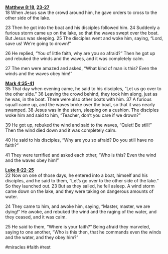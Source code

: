 **[Matthew 8:18](http://www.blueletterbible.org/search/preSearch.cfm?Criteria=Matthew+8.18&t=NIV), [23-27](http://www.blueletterbible.org/search/preSearch.cfm?Criteria=Matthew+8.23-27&t=NIV)**  
18 When Jesus saw the crowd around him, he gave orders to cross to the other side of the lake.

23 Then he got into the boat and his disciples followed him. 24 Suddenly a furious storm came up on the lake, so that the waves swept over the boat. But Jesus was sleeping. 25 The disciples went and woke him, saying, “Lord, save us! We’re going to drown!”

26 He replied, “You of little faith, why are you so afraid?” Then he got up and rebuked the winds and the waves, and it was completely calm.

27 The men were amazed and asked, “What kind of man is this? Even the winds and the waves obey him!”

**[Mark 4:35-41](http://www.blueletterbible.org/search/preSearch.cfm?Criteria=Mark+4.35-41&t=NIV)**  
35 That day when evening came, he said to his disciples, “Let us go over to the other side.” 36 Leaving the crowd behind, they took him along, just as he was, in the boat. There were also other boats with him. 37 A furious squall came up, and the waves broke over the boat, so that it was nearly swamped. 38 Jesus was in the stern, sleeping on a cushion. The disciples woke him and said to him, “Teacher, don’t you care if we drown?”

39 He got up, rebuked the wind and said to the waves, “Quiet! Be still!” Then the wind died down and it was completely calm.

40 He said to his disciples, “Why are you so afraid? Do you still have no faith?”

41 They were terrified and asked each other, “Who is this? Even the wind and the waves obey him!”

**[Luke 8:22-25](http://www.blueletterbible.org/search/preSearch.cfm?Criteria=Luke+8.22-25&t=NIV)**  
22 Now on one of those days, he entered into a boat, himself and his disciples, and he said to them, “Let’s go over to the other side of the lake.” So they launched out. 23 But as they sailed, he fell asleep. A wind storm came down on the lake, and they were taking on dangerous amounts of water.

24 They came to him, and awoke him, saying, “Master, master, we are dying!” He awoke, and rebuked the wind and the raging of the water, and they ceased, and it was calm.

25 He said to them, “Where is your faith?” Being afraid they marveled, saying to one another, “Who is this then, that he commands even the winds and the water, and they obey him?”

#miracles #faith #rest